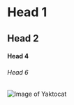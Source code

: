 # Head 1
## Head 2
#### Head 4
###### Head 6

![Image of Yaktocat](https://octodex.github.com/images/yaktocat.png)
